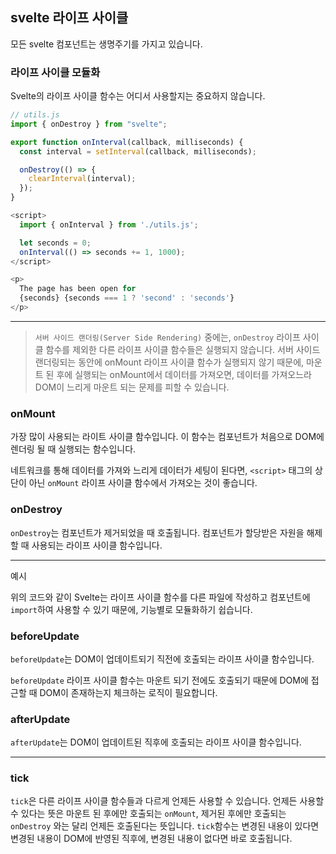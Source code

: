 ## svelte 라이프 사이클

모든 svelte 컴포넌트는 생명주기를 가지고 있습니다.

### 라이프 사이클 모듈화

Svelte의 라이프 사이클 함수는 어디서 사용할지는 중요하지 않습니다.

```js
// utils.js
import { onDestroy } from "svelte";

export function onInterval(callback, milliseconds) {
  const interval = setInterval(callback, milliseconds);

  onDestroy(() => {
    clearInterval(interval);
  });
}
```

```js
<script>
  import { onInterval } from './utils.js';

  let seconds = 0;
  onInterval(() => seconds += 1, 1000);
</script>

<p>
  The page has been open for
  {seconds} {seconds === 1 ? 'second' : 'seconds'}
</p>
```

---

> `서버 사이드 랜더링(Server Side Rendering)` 중에는, `onDestroy` 라이프 사이클 함수를 제외한 다른 라이프 사이클 함수들은 실행되지 않습니다. 서버 사이드 랜더링되는 동안에 onMount 라이프 사이클 함수가 실행되지 않기 때문에, 마운트 된 후에 실행되는 onMount에서 데이터를 가져오면, 데이터를 가져오느라 DOM이 느리게 마운트 되는 문제를 피할 수 있습니다.

### onMount

가장 많이 사용되는 라이트 사이클 함수입니다. 이 함수는 컴포넌트가 처음으로 DOM에 렌더링 될 때 실행되는 함수입니다.

네트워크를 통해 데이터를 가져와 느리게 데이터가 세팅이 된다면, `<script>` 태그의 상단이 아닌 `onMount` 라이프 사이클 함수에서 가져오는 것이 좋습니다.

### onDestroy

`onDestroy`는 컴포넌트가 제거되었을 때 호출됩니다. 컴포넌트가 할당받은 자원을 해제할 때 사용되는 라이프 사이클 함수입니다.

---

예시

위의 코드와 같이 Svelte는 라이프 사이클 함수를 다른 파일에 작성하고 컴포넌트에 `import`하여 사용할 수 있기 때문에, 기능별로 모듈화하기 쉽습니다.

### beforeUpdate

`beforeUpdate`는 DOM이 업데이트되기 직전에 호출되는 라이프 사이클 함수입니다.

`beforeUpdate` 라이프 사이클 함수는 마운트 되기 전에도 호출되기 때문에 DOM에 접근할 때 DOM이 존재하는지 체크하는 로직이 필요합니다.

### afterUpdate

`afterUpdate`는 DOM이 업데이트된 직후에 호출되는 라이프 사이클 함수입니다.

---

### tick

`tick`은 다른 라이프 사이클 함수들과 다르게 언제든 사용할 수 있습니다. 언제든 사용할 수 있다는 뜻은 마운트 된 후에만 호출되는 `onMount`, 제거된 후에만 호출되는 `onDestroy` 와는 달리 언제든 호출된다는 뜻입니다. `tick`함수는 변경된 내용이 있다면 변경된 내용이 DOM에 반영된 직후에, 변경된 내용이 없다면 바로 호출됩니다.
